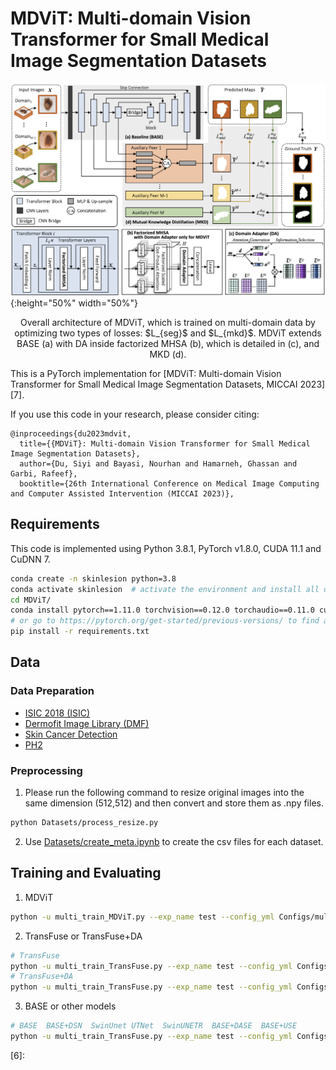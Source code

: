 # MDViT: Multi-domain Vision Transformer for Small Medical Image Segmentation Datasets

![alt text](Images/model_architecture.png){:height="50%" width="50%"}
<p align="center">Overall architecture of MDViT, which is trained on multi-domain data by optimizing two types of losses: $L_{seg}$ and $L_{mkd}$. MDViT extends BASE (a) with DA inside factorized MHSA (b), which is detailed in (c), and MKD (d).</p>

This is a PyTorch implementation for [MDViT: Multi-domain Vision Transformer for Small Medical Image Segmentation Datasets, MICCAI 2023][7].

If you use this code in your research, please consider citing:

```text
@inproceedings{du2023mdvit,
  title={{MDViT}: Multi-domain Vision Transformer for Small Medical Image Segmentation Datasets},
  author={Du, Siyi and Bayasi, Nourhan and Hamarneh, Ghassan and Garbi, Rafeef},
  booktitle={26th International Conference on Medical Image Computing and Computer Assisted Intervention (MICCAI 2023)},
```


## Requirements
This code is implemented using Python 3.8.1, PyTorch v1.8.0, CUDA 11.1 and CuDNN 7.
```sh
conda create -n skinlesion python=3.8
conda activate skinlesion  # activate the environment and install all dependencies
cd MDViT/
conda install pytorch==1.11.0 torchvision==0.12.0 torchaudio==0.11.0 cudatoolkit=11.3 -c pytorch
# or go to https://pytorch.org/get-started/previous-versions/ to find a right command to install pytorch
pip install -r requirements.txt
```

## Data
### Data Preparation

* [ISIC 2018 (ISIC)][1]
* [Dermofit Image Library (DMF)][2]
* [Skin Cancer Detection][3]
* [PH2][4]

### Preprocessing

1. Please run the following command to resize original images into the same dimension (512,512) and then convert and store them as .npy files.
```sh
python Datasets/process_resize.py
```

2. Use [Datasets/create_meta.ipynb][5] to create the csv files for each dataset.

## Training and Evaluating
1. MDViT
```sh
python -u multi_train_MDViT.py --exp_name test --config_yml Configs/multi_train_local.yml --model MDViT --batch_size 4 --adapt_method Sup --dataset isic2018 PH2 DMF SKD --k_fold 0
```

2. TransFuse or TransFuse+DA
```sh
# TransFuse
python -u multi_train_TransFuse.py --exp_name test --config_yml Configs/multi_train_local.yml --model TransFuse --batch_size 4 --adapt_method False --dataset isic2018 PH2 DMF SKD --k_fold 0
# TransFuse+DA
python -u multi_train_TransFuse.py --exp_name test --config_yml Configs/multi_train_local.yml --model TransFuse_adapt --batch_size 4 --adapt_method Sup --dataset isic2018 PH2 DMF SKD --k_fold 0
```

3. BASE or other models
```sh
# BASE  BASE+DSN  SwinUnet UTNet  SwinUNETR  BASE+DASE  BASE+USE
python -u multi_train_TransFuse.py --exp_name test --config_yml Configs/multi_train_local.yml --model TransFuse --batch_size 4 --adapt_method False --dataset isic2018 PH2 DMF SKD --k_fold 0
```


[1]: https://challenge.isic-archive.com/data/#2018
[2]: https://licensing.edinburgh-innovations.ed.ac.uk/product/dermofit-image-library
[3]: https://uwaterloo.ca/vision-image-processing-lab/research-demos/skin-cancer-detection
[4]: https://www.fc.up.pt/addi/ph2%20database.html
[5]: https://github.com/siyi-wind/MDViT/blob/master/Datasets/create_meta.ipynb
[6]: 
